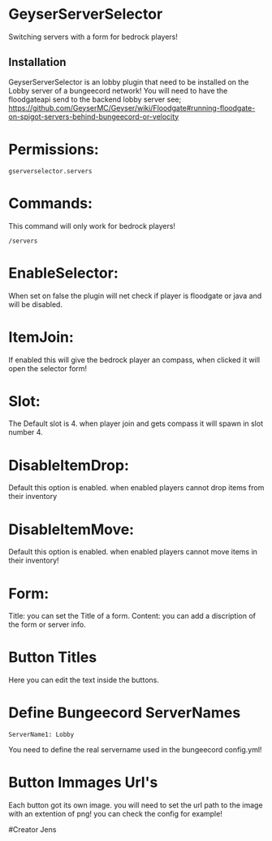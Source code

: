 # GeyserServerSelector

Switching servers with a form for bedrock players!


## Installation

GeyserServerSelector is an lobby plugin that need to be installed on the Lobby server of a bungeecord network!
You will need to have the floodgateapi send to the backend lobby server see; https://github.com/GeyserMC/Geyser/wiki/Floodgate#running-floodgate-on-spigot-servers-behind-bungeecord-or-velocity


# Permissions:
```
gserverselector.servers
```


# Commands:
This command will only work for bedrock players!
```
/servers 
```


# EnableSelector:

When set on false the plugin will net check if player is floodgate or java and will be disabled.


# ItemJoin:

If enabled this will give the bedrock player an compass, when clicked it will open the selector form!


# Slot:

The Default slot is 4. when player join and gets compass it will spawn in slot number 4.


# DisableItemDrop:

Default this option is enabled. when enabled players cannot drop items from their inventory


# DisableItemMove:

Default this option is enabled. when enabled players cannot move items in their inventory!


# Form:

Title: you can set the Title of a form.
Content: you can add a discription of the form or server info.


# Button Titles

Here you can edit the text inside the buttons.

# Define Bungeecord ServerNames
```
ServerName1: Lobby
```
You need to define the real servername used in the bungeecord config.yml!


# Button Immages Url's

Each button got its own image. you will need to set the url path to the image with an extention of png!
you can check the config for example!


#Creator 
Jens


